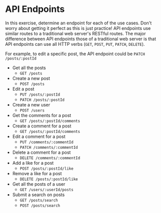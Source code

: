 
# API Endpoints

In this exercise, determine an endpoint for each of the use cases. Don't worry
about getting it perfect as this is just practice! API endpoints use similar
routes to a traditional web server's RESTful routes. The major difference
between API endpoints those of a traditional web server is that API endpoints
can use all HTTP verbs (`GET`, `POST`, `PUT`, `PATCH`, `DELETE`).

For example, to edit a specific post, the API endpoint could be
`PATCH /posts/:postId`

- Get all the posts
  - `GET /posts`
- Create a new post
  - `POST /posts`
- Edit a post
  - `PUT /posts/:postId`
  - `PATCH /posts/:postId`
- Create a new user
  - `POST /users`
- Get the comments for a post
  - `GET /posts/:postId/comments`
- Create a comment for a post
  - `GET /posts/:postId/comments`
- Edit a comment for a post
  - `PUT /comments/:commentId`
  - `PATCH /comments/:commentId`
- Delete a comment for a post
  - `DELETE /comments/:commentId`
- Add a like for a post
  - `POST /posts/:postId/like`
- Remove a like for a post
  - `DELETE /posts/:postId/like`
- Get all the posts of a user
  - `GET /users/:userId/posts`
- Submit a search on posts
  - `GET /posts/search`
  - `POST /posts/search`
